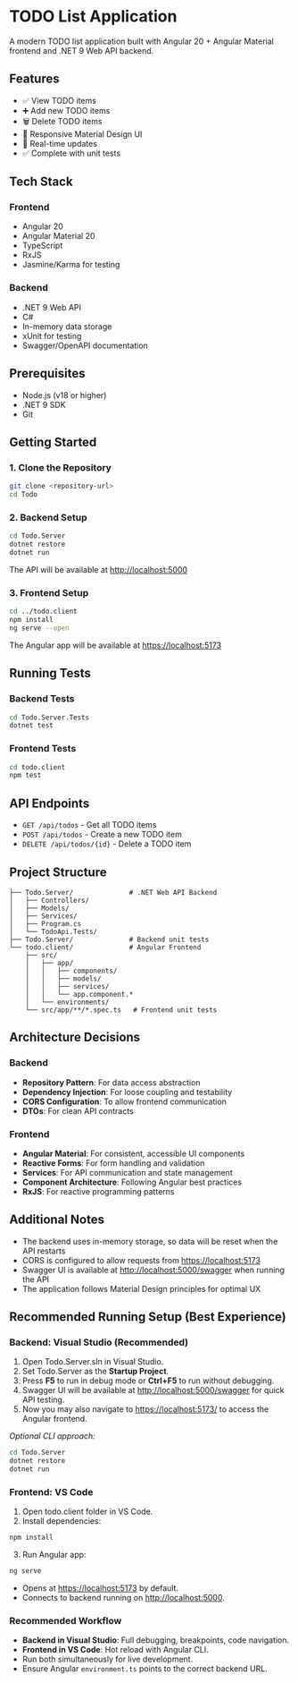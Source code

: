 # TODO List Application

A modern TODO list application built with Angular 20 + Angular Material frontend and .NET 9 Web API backend.

## Features

* ✅ View TODO items
* ➕ Add new TODO items
* 🗑️ Delete TODO items
* 📱 Responsive Material Design UI
* 🔄 Real-time updates
* ✅ Complete with unit tests

## Tech Stack

### Frontend

* Angular 20
* Angular Material 20
* TypeScript
* RxJS
* Jasmine/Karma for testing

### Backend

* .NET 9 Web API
* C#
* In-memory data storage
* xUnit for testing
* Swagger/OpenAPI documentation

## Prerequisites

* Node.js (v18 or higher)
* .NET 9 SDK
* Git

## Getting Started

### 1. Clone the Repository

```bash
git clone <repository-url>
cd Todo
```

### 2. Backend Setup

```bash
cd Todo.Server
dotnet restore
dotnet run
```

The API will be available at [http://localhost:5000](http://localhost:5000)

### 3. Frontend Setup

```bash
cd ../todo.client
npm install
ng serve --open
```

The Angular app will be available at [https://localhost:5173](https://localhost:5173)

## Running Tests

### Backend Tests

```bash
cd Todo.Server.Tests
dotnet test
```

### Frontend Tests

```bash
cd todo.client
npm test
```

## API Endpoints

* `GET /api/todos` - Get all TODO items
* `POST /api/todos` - Create a new TODO item
* `DELETE /api/todos/{id}` - Delete a TODO item

## Project Structure

```
├── Todo.Server/              # .NET Web API Backend
│   ├── Controllers/
│   ├── Models/
│   ├── Services/
│   ├── Program.cs
│   └── TodoApi.Tests/
├── Todo.Server/              # Backend unit tests
└── todo.client/              # Angular Frontend
    ├── src/
    │   ├── app/
    │   │   ├── components/
    │   │   ├── models/
    │   │   ├── services/
    │   │   └── app.component.*
    │   └── environments/
    └── src/app/**/*.spec.ts   # Frontend unit tests
```

## Architecture Decisions

### Backend

* **Repository Pattern**: For data access abstraction
* **Dependency Injection**: For loose coupling and testability
* **CORS Configuration**: To allow frontend communication
* **DTOs**: For clean API contracts

### Frontend

* **Angular Material**: For consistent, accessible UI components
* **Reactive Forms**: For form handling and validation
* **Services**: For API communication and state management
* **Component Architecture**: Following Angular best practices
* **RxJS**: For reactive programming patterns

## Additional Notes

* The backend uses in-memory storage, so data will be reset when the API restarts
* CORS is configured to allow requests from [https://localhost:5173](https://localhost:5173)
* Swagger UI is available at [http://localhost:5000/swagger](http://localhost:5000/swagger) when running the API
* The application follows Material Design principles for optimal UX

## Recommended Running Setup (Best Experience)

### Backend: Visual Studio (Recommended)

1. Open Todo.Server.sln in Visual Studio.
2. Set Todo.Server as the **Startup Project**.
3. Press **F5** to run in debug mode or **Ctrl+F5** to run without debugging.
4. Swagger UI will be available at [http://localhost:5000/swagger](http://localhost:5000/swagger) for quick API testing.
5. Now you may also navigate to [https://localhost:5173/](https://localhost:5173/) to access the Angular frontend.

*Optional CLI approach:*

```bash
cd Todo.Server
dotnet restore
dotnet run
```

### Frontend: VS Code

1. Open todo.client folder in VS Code.
2. Install dependencies:

```bash
npm install
```

3. Run Angular app:

```bash
ng serve
```

* Opens at [https://localhost:5173](https://localhost:5173) by default.
* Connects to backend running on [http://localhost:5000](http://localhost:5000).

### Recommended Workflow

* **Backend in Visual Studio**: Full debugging, breakpoints, code navigation.
* **Frontend in VS Code**: Hot reload with Angular CLI.
* Run both simultaneously for live development.
* Ensure Angular `environment.ts` points to the correct backend URL.

